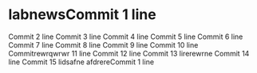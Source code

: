 # labnewsCommit 1 line
Commit 2 line
Commit 3 line
Commit 4 line
Commit 5 line
Commit 6 line
Commit 7 line
Commit 8 line
Commit 9 line
Commit 10 line
Commitrewrqwrwr 11 line
Commit 12 line
Commit 13 lirerewrne
Commit 14 line
Commit 15 lidsafne
afdrereCommit 1 line
